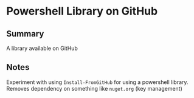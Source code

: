 # Powershell Library on GitHub

## Summary

A library available on GitHub

## Notes

Experiment with using `Install-FromGitHub` for using a powershell library. Removes dependency on something like `nuget.org` (key management)